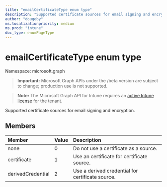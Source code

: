 ```yaml
---
title: "emailCertificateType enum type"
description: "Supported certificate sources for email signing and encryption."
author: "dougeby"
ms.localizationpriority: medium
ms.prod: "intune"
doc_type: enumPageType
---
```


# emailCertificateType enum type

Namespace: microsoft.graph

> **Important:** Microsoft Graph APIs under the /beta version are subject to change; production use is not supported.

> **Note:** The Microsoft Graph API for Intune requires an [active Intune license](https://go.microsoft.com/fwlink/?linkid=839381) for the tenant.

Supported certificate sources for email signing and encryption.

## Members
|Member|Value|Description|
|:---|:---|:---|
|none|0|Do not use a certificate as a source.|
|certificate|1|Use an certificate for certificate source.|
|derivedCredential|2|Use a derived credential for certificate source.|



